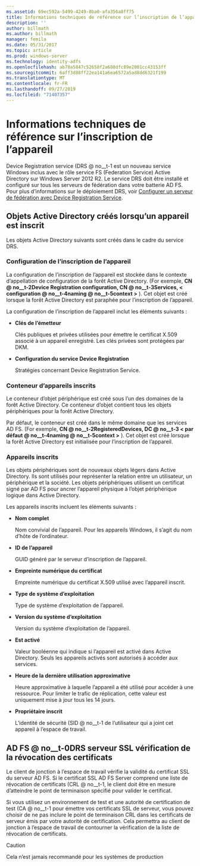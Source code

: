 ```yaml
---
ms.assetid: 69ec592a-5499-4249-8ba0-afa356a8ff75
title: Informations techniques de référence sur l’inscription de l’appareil
description: ''
author: billmath
ms.author: billmath
manager: femila
ms.date: 05/31/2017
ms.topic: article
ms.prod: windows-server
ms.technology: identity-adfs
ms.openlocfilehash: ab78a5847c52650f2a608dfc89e2001cc43153ff
ms.sourcegitcommit: 6aff3d88ff22ea141a6ea6572a5ad8dd6321f199
ms.translationtype: MT
ms.contentlocale: fr-FR
ms.lasthandoff: 09/27/2019
ms.locfileid: "71407357"
---
```

# <a name="device-registration-technical-reference"></a>Informations techniques de référence sur l’inscription de l’appareil
Device Registration service \(DRS @ no__t-1 est un nouveau service Windows inclus avec le rôle service FS (Federation Service) Active Directory sur Windows Server 2012 R2.  Le service DRS doit être installé et configuré sur tous les serveurs de fédération dans votre batterie AD FS.  Pour plus d’informations sur le déploiement DRS, voir [Configurer un serveur de fédération avec Device Registration Service](https://technet.microsoft.com/library/dn486831.aspx).  
  
## <a name="active-directory-objects-created-when-a-device-is-registered"></a>Objets Active Directory créés lorsqu’un appareil est inscrit  
Les objets Active Directory suivants sont créés dans le cadre du service DRS.  
  
### <a name="device-registration-configuration"></a>Configuration de l’inscription de l’appareil  
La configuration de l’inscription de l’appareil est stockée dans le contexte d’appellation de configuration de la forêt Active Directory. \(For exemple, **CN @ no__t-2Device Registration configuration, CN @ no__t-3Services, < configuration @ no__t-4naming @ no__t-5context >** \). Cet objet est créé lorsque la forêt Active Directory est paraphée pour l’inscription de l’appareil.  
  
La configuration de l’inscription de l’appareil inclut les éléments suivants :  
  
-   **Clés de l’émetteur**  
  
    Clés publiques et privées utilisées pour émettre le certificat X.509 associé à un appareil enregistré.  Les clés privées sont protégées par DKM.  
  
-   **Configuration du service Device Registration**  
  
    Stratégies concernant Device Registration Service.  
  
### <a name="registered-devices-container"></a>Conteneur d’appareils inscrits  
Le conteneur d’objet périphérique est créé sous l’un des domaines de la forêt Active Directory.  Ce conteneur d’objet contient tous les objets périphériques pour la forêt Active Directory.  
  
Par défaut, le conteneur est créé dans le même domaine que les services AD FS.  \(For exemple, **CN @ no__t-2RegisteredDevices, DC @ no__t-3 < par défaut @ no__t-4naming @ no__t-5context >** \). Cet objet est créé lorsque la forêt Active Directory est initialisée pour l’inscription de l’appareil.  
  
### <a name="registered-devices"></a>Appareils inscrits  
Les objets périphériques sont de nouveaux objets légers dans Active Directory.  Ils sont utilisés pour représenter la relation entre un utilisateur, un périphérique et la société.  Les objets périphériques utilisent un certificat signé par AD FS pour ancrer l’appareil physique à l’objet périphérique logique dans Active Directory.  
  
Les appareils inscrits incluent les éléments suivants :  
  
-   **Nom complet**  
  
    Nom convivial de l’appareil.  Pour les appareils Windows, il s’agit du nom d’hôte de l’ordinateur.  
  
-   **ID de l’appareil**  
  
    GUID généré par le serveur d’inscription de l’appareil.  
  
-   **Empreinte numérique du certificat**  
  
    Empreinte numérique du certificat X.509 utilisé avec l’appareil inscrit.  
  
-   **Type de système d’exploitation**  
  
    Type de système d’exploitation de l’appareil.  
  
-   **Version du système d’exploitation**  
  
    Version du système d’exploitation de l’appareil.  
  
-   **Est activé**  
  
    Valeur booléenne qui indique si l’appareil est activé dans Active Directory.  Seuls les appareils activés sont autorisés à accéder aux services.  
  
-   **Heure de la dernière utilisation approximative**  
  
    Heure approximative à laquelle l’appareil a été utilisé pour accéder à une ressource.  Pour limiter le trafic de réplication, cette valeur est uniquement mise à jour tous les 14 jours.  
  
-   **Propriétaire inscrit**  
  
    L’identité de sécurité \(SID @ no__t-1 de l’utilisateur qui a joint cet appareil à l’espace de travail.  
  
## <a name="ad-fsdrs-server-ssl-certificate-revocation-checking"></a>AD FS @ no__t-0DRS serveur SSL vérification de la révocation des certificats  
Le client de jonction à l’espace de travail vérifie la validité du certificat SSL du serveur AD FS.  Si le certificat SSL AD FS Server comprend une liste de révocation de certificats \(CRL @ no__t-1, le client doit être en mesure d’atteindre le point de terminaison spécifié pour valider le certificat.  
  
Si vous utilisez un environnement de test et une autorité de certification de test \(CA @ no__t-1 pour émettre vos certificats SSL de serveur, vous pouvez choisir de ne pas inclure le point de terminaison CRL dans les certificats de serveur émis par votre autorité de certification.  Cela permettra au client de jonction à l’espace de travail de contourner la vérification de la liste de révocation de certificats.  
  
> [!CAUTION]  
> Cela n’est jamais recommandé pour les systèmes de production  
  

